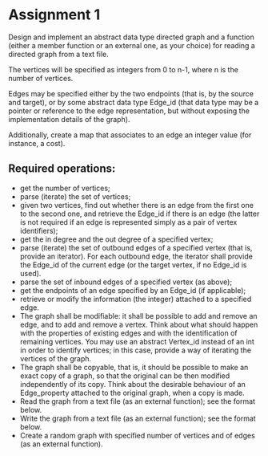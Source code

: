 # Assignment 1

Design and implement an abstract data type directed graph and a function (either a member function or an external one, as your choice) for reading a directed graph from a text file.

The vertices will be specified as integers from 0 to n-1, where n is the number of vertices.

Edges may be specified either by the two endpoints (that is, by the source and target), or by some abstract data type Edge_id (that data type may be a pointer or reference to the edge representation, but without exposing the implementation details of the graph).

Additionally, create a map that associates to an edge an integer value (for instance, a cost).

## Required operations:

- get the number of vertices;
- parse (iterate) the set of vertices;
- given two vertices, find out whether there is an edge from the first one to the second one, and retrieve the Edge_id if there is an edge (the latter is not required if an edge is represented simply as a pair of vertex identifiers);
- get the in degree and the out degree of a specified vertex;
- parse (iterate) the set of outbound edges of a specified vertex (that is, provide an iterator). For each outbound edge, the iterator shall provide the Edge_id of the current edge (or the target vertex, if no Edge_id is used).
- parse the set of inbound edges of a specified vertex (as above);
- get the endpoints of an edge specified by an Edge_id (if applicable);
- retrieve or modify the information (the integer) attached to a specified edge.
- The graph shall be modifiable: it shall be possible to add and remove an edge, and to add and remove a vertex. Think about what should happen with the properties of existing edges and with the identification of remaining vertices. You may use an abstract Vertex_id instead of an int in order to identify vertices; in this case, provide a way of iterating the vertices of the graph.
- The graph shall be copyable, that is, it should be possible to make an exact copy of a graph, so that the original can be then modified independently of its copy. Think about the desirable behaviour of an Edge_property attached to the original graph, when a copy is made.
- Read the graph from a text file (as an external function); see the format below.
- Write the graph from a text file (as an external function); see the format below.
- Create a random graph with specified number of vertices and of edges (as an external function).
